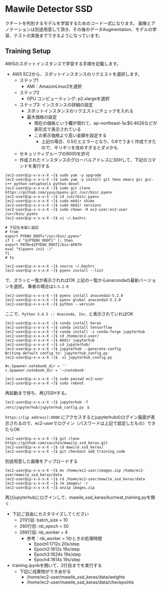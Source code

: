 # Mawile Detector SSD
クチートを判別するモデルを学習するためのコード一式になります。
画像とアノテーションは別途用意して頂き、その後のデータAugmentation、モデルの学習、テストの実施までできるようになっています。

## Training Setup
AWSのスポットインスタンスで学習する手順を記載します。

* AWS EC2から、スポットインスタンスのリクエストを選択します。
    * ステップ1 
        * AMI：AmazonLinux2を選択
    * ステップ2
        * GPU コンピューティング: p2.xlargeを選択
    * ステップ3: インスタンスの詳細の設定
        * スポットインスタンスのリクエストにチェックを入れる
        * 最大価格の設定
            * 現在の価格という欄が現れて、ap-northeast-1a:$0.4626などが表形式で表示されている
            * この表示価格より高い金額を設定する
                * 上記の場合、0.5だとエラーとなり、0.6でうまく作成できたので、ギリギリを攻めすぎるとダメかも
    * セキュリティグループの8000を許可
    * 作成されたインスタンスのグローバルアドレスにSSHして、下記のコマンドを実行する

```
[ec2-user@ip-x-x-x-X ~]$ sudo yum -y upgrade
[ec2-user@ip-x-x-x-X ~]$ sudo yum -y install git tmux emacs gcc gcc-c++ python-setuptools python-devel 
[ec2-user@ip-x-x-x-X ~]$ sudo git clone https://github.com/yyuu/pyenv.git /usr/bin/.pyenv
[ec2-user@ip-x-x-x-X ~]$ cd /usr/bin/.pyenv
[ec2-user@ip-x-x-x-X ~]$ sudo mkdir shims
[ec2-user@ip-x-x-x-X ~]$ sudo mkdir versions
[ec2-user@ip-x-x-x-X ~]$ sudo chown -R ec2-user:ec2-user /usr/bin/.pyenv
[ec2-user@ip-x-x-x-X ~]$ vi ~/.bashrc

# 下記を末尾に追記
# from
export PYENV_ROOT="/usr/bin/.pyenv"
if [ -d "${PYENV_ROOT}" ]; then
export PATH=${PYENV_ROOT}/bin:$PATH
eval "$(pyenv init -)"
fi
# to

[ec2-user@ip-x-x-x-X ~]$ source ~/.bashrc
[ec2-user@ip-x-x-x-X ~]$ pyenv install --list
``` 

で、ズラッと一覧が表示されればOK
上記の一覧からanacondaの最新バージョンを選択。
筆者の場合は`3-5.2.0`

```
[ec2-user@ip-x-x-x-X ~]$ pyenv install anaconda3-5.2.0
[ec2-user@ip-x-x-x-X ~]$ pyenv global anaconda3-5.2.0
[ec2-user@ip-x-x-x-X ~]$ python --version
```

ここで、`Python 3.6.5 :: Anaconda, Inc.` と表示されていればOK

```
[ec2-user@ip-x-x-x-X ~]$ conda install keras
[ec2-user@ip-x-x-x-X ~]$ conda install tensorflow
[ec2-user@ip-x-x-x-X ~]$ conda install -c conda-forge jupyterhub
[ec2-user@ip-x-x-x-X ~]$ cd /home/ec2-user/
[ec2-user@ip-x-x-x-X ~]$ mkdir jupyterhub
[ec2-user@ip-x-x-x-X ~]$ cd jupyterhub/
[ec2-user@ip-x-x-x-X ~]$ jupyterhub --generate-config
Writing default config to: jupyterhub_config.py
[ec2-user@ip-x-x-x-X ~]$  vi jupyterhub_config.py

#c.Spawner.notebook_dir = ''
c.Spawner.notebook_dir = '~/notebook'

[ec2-user@ip-x-x-x-X ~]$ sudo passwd ec2-user
[ec2-user@ip-x-x-x-X ~]$ sudo reboot
```
再起動まで待ち、再びSSHする。

```
[ec2-user@ip-x-x-x-X ~]$ jupyterhub -f /etc/jupyterhub/jupyterhub_config.py　&
```

`https://[ip address]:8000` にアクセスするとjupyterhubのログイン画面が表示されるので、ec2-userでログイン（パスワードは上記で設定したもの）できたらOK

```
[ec2-user@ip-x-x-x-X ~]$ git clone https://github.com/sacchin/mawile_ssd_keras.git
[ec2-user@ip-x-x-x-X ~]$ cd mawile_ssd_keras/
[ec2-user@ip-x-x-x-X ~]$ git checkout add_training_code
```

別途用意した画像をアップロードする

```
[ec2-user@ip-x-x-x-X ~]$ mv /home/ec2-user/images.zip /home/ec2-user/mawile_ssd_keras/data
[ec2-user@ip-x-x-x-X ~]$ cd /home/ec2-user/mawile_ssd_keras/data
[ec2-user@ip-x-x-x-X ~]$ rm images/ -r
[ec2-user@ip-x-x-x-X ~]$ unzip images.zip
```
再びjupyterhubにログインして、mawile_ssd_keras/kucheat_training.pyを開く

* 下記ご自由にカスタマイズしてください
    * 211行目: batch_size = 10
    * 260行目: nb_epoch = 50
    * 269行目: nb_worker = 4
        * 参考：nb_worker = 1のときの処理時間
            * Epoch1:1712s 20s/step 
            * Epoch2:1612s 19s/step
            * Epoch3:1624s 19s/step
            * Epoch4:1614s 19s/step
* training.ipynbを開いて、2行目までを実行する
    * 下記に成果物ができあがる
        * /home/ec2-user/mawile_ssd_keras/data/weights
        * /home/ec2-user/mawile_ssd_keras/data/checkpoints

